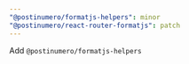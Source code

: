 ```yaml
---
"@postinumero/formatjs-helpers": minor
"@postinumero/react-router-formatjs": patch
---
```


Add `@postinumero/formatjs-helpers`
